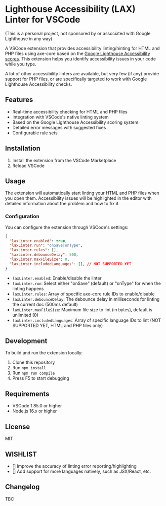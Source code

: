 # Lighthouse Accessibility (LAX) Linter for VSCode

(This is a personal project, not sponsored by or associated with Google Lighthouse in any way)

A VSCode extension that provides accessibility linting/hinting for HTML and PHP files using axe-core based on the [Google Lighthouse Accessibility scores](https://developer.chrome.com/docs/lighthouse/accessibility/scoring). This extension helps you identify accessibility issues in your code while you type.

A lot of other accessibility linters are available, but very few (if any) provide support for PHP files, or are specifically targeted to work with Google Lighthouse Accessibility checks.

## Features

- Real-time accessibility checking for HTML and PHP files
- Integration with VSCode's native linting system
- Based on the Google Lighthouse Accessibility scoring system
- Detailed error messages with suggested fixes
- Configurable rule sets

## Installation

1. Install the extension from the VSCode Marketplace
2. Reload VSCode

## Usage

The extension will automatically start linting your HTML and PHP files when you open them. Accessibility issues will be highlighted in the editor with detailed information about the problem and how to fix it.

### Configuration

You can configure the extension through VSCode's settings:

```json
{
  "laxLinter.enabled": true,
  "laxLinter.run": "onSave|onType",
  "laxLinter.rules": [],
  "laxLinter.debounceDelay": 500,
  "laxLinter.maxFileSize": 0,
  "laxLinter.includedLanguages": [], // NOT SUPPORTED YET
}
```

- `laxLinter.enabled`: Enable/disable the linter
- `laxLinter.run`: Select either "onSave" (default) or "onType" for when the linting happens
- `laxLinter.rules`: Array of specific axe-core rule IDs to enable/disable
- `laxLinter.debounceDelay`: The debounce delay in milliseconds for linting the current doc (500ms default)
- `laxLinter.maxFileSize`: Maximum file size to lint (in bytes), default is unlimited (0)
- `laxLinter.includedLanguages`: Array of specific language IDs to lint (NOT SUPPORTED YET, HTML and PHP files only)

## Development

To build and run the extension locally:

1. Clone this repository
2. Run `npm install`
3. Run `npm run compile`
4. Press F5 to start debugging

## Requirements

- VSCode 1.85.0 or higher
- Node.js 16.x or higher

## License

MIT

## WISHLIST
- [] Improve the accuracy of linting error reporting/highlighting
- [] Add support for more languages natively, such as JSX/React, etc.

## Changelog

TBC